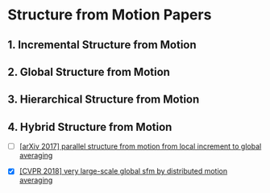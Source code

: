 # Structure from Motion Papers

## 1. Incremental Structure from Motion

## 2. Global Structure from Motion

## 3. Hierarchical Structure from Motion

## 4. Hybrid Structure from Motion
- [ ] [[arXiv 2017] parallel structure from motion from local increment to global averaging](https://arxiv.org/pdf/1702.08601.pdf)

- [x] [[CVPR 2018] very large-scale global sfm by distributed motion averaging](https://www.cs.sfu.ca/~pingtan/Papers/cvpr18sfm.pdf)